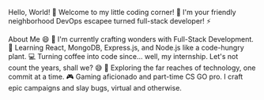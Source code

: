 Hello, World! 👋
Welcome to my little coding corner! 🌟 I'm your friendly neighborhood DevOps escapee turned full-stack developer! ⚡️

About Me 😄
🔭 I'm currently crafting wonders with Full-Stack Development.
🌱 Learning React, MongoDB, Express.js, and Node.js like a code-hungry plant.
💻 Turning coffee into code since... well, my internship. Let's not count the years, shall we? 😅
🧳 Exploring the far reaches of technology, one commit at a time.
🎮 Gaming aficionado and part-time CS GO pro. I craft epic campaigns and slay bugs, virtual and otherwise.
